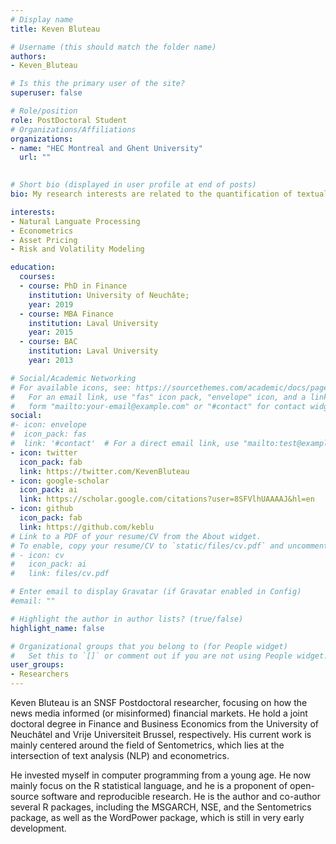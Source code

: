 ```yaml
---
# Display name
title: Keven Bluteau

# Username (this should match the folder name)
authors:
- Keven_Bluteau

# Is this the primary user of the site?
superuser: false

# Role/position
role: PostDoctoral Student
# Organizations/Affiliations
organizations:
- name: "HEC Montreal and Ghent University"
  url: ""
  

# Short bio (displayed in user profile at end of posts)
bio: My research interests are related to the quantification of textual data to enhance economic and financial decisions.

interests:
- Natural Languate Processing
- Econometrics
- Asset Pricing
- Risk and Volatility Modeling

education:
  courses:
  - course: PhD in Finance
    institution: University of Neuchâte;
    year: 2019
  - course: MBA Finance
    institution: Laval University
    year: 2015
  - course: BAC 
    institution: Laval University
    year: 2013

# Social/Academic Networking
# For available icons, see: https://sourcethemes.com/academic/docs/page-builder/#icons
#   For an email link, use "fas" icon pack, "envelope" icon, and a link in the
#   form "mailto:your-email@example.com" or "#contact" for contact widget.
social:
#- icon: envelope
#  icon_pack: fas
#  link: '#contact'  # For a direct email link, use "mailto:test@example.org".
- icon: twitter
  icon_pack: fab
  link: https://twitter.com/KevenBluteau
- icon: google-scholar
  icon_pack: ai
  link: https://scholar.google.com/citations?user=8SFVlhUAAAAJ&hl=en    
- icon: github
  icon_pack: fab
  link: https://github.com/keblu
# Link to a PDF of your resume/CV from the About widget.
# To enable, copy your resume/CV to `static/files/cv.pdf` and uncomment the lines below.
# - icon: cv
#   icon_pack: ai
#   link: files/cv.pdf

# Enter email to display Gravatar (if Gravatar enabled in Config)
#email: ""

# Highlight the author in author lists? (true/false)
highlight_name: false

# Organizational groups that you belong to (for People widget)
#   Set this to `[]` or comment out if you are not using People widget.
user_groups:
- Researchers
---
```

Keven Bluteau is an SNSF Postdoctoral researcher, focusing on how the news media informed (or misinformed) financial markets. He hold a joint doctoral degree in Finance and Business Economics from the University of Neuchâtel and Vrije Universiteit Brussel, respectively. His current work is mainly centered around the field of Sentometrics, which lies at the intersection of text analysis (NLP) and econometrics.

He invested myself in computer programming from a young age. He now mainly focus on the R statistical language, and he is a proponent of open-source software and reproducible research. He is the author and co-author several R packages, including the MSGARCH, NSE, and the Sentometrics package, as well as the WordPower package, which is still in very early development.
